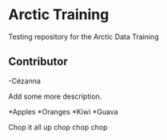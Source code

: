 # Arctic Training
Testing repository for the Arctic Data Training

## Contributor

-Cézanna

Add some more description. 

*Apples
*Oranges
*Kiwi
*Guava


Chop it all up
chop chop chop

